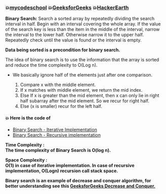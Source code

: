 ### :boom:[mycodeschool](https://www.youtube.com/playlist?list=PL2_aWCzGMAwL3ldWlrii6YeLszojgH77j) :boom:[GeeksforGeeks](https://www.geeksforgeeks.org/binary-search/) :boom:[HackerEarth](https://www.hackerearth.com/practice/algorithms/searching/binary-search/tutorial/)   
**Binary Search:** Search a sorted array by repeatedly dividing the search interval in half. Begin with an interval covering the whole array. If the value of the search key is less than the item in the middle of the interval, narrow the interval to the lower half. Otherwise narrow it to the upper half. Repeatedly check until the value is found or the interval is empty.   

**Data being sorted is a precondition for binary search.**

The idea of binary search is to use the information that the array is sorted and reduce the time complexity to O(Log n).  

* We basically ignore half of the elements just after one comparison.

    1. Compare x with the middle element.  
    2. If x matches with middle element, we return the mid index.  
    3. Else If x is greater than the mid element, then x can only lie in right half subarray after the mid element. So we recur for right half.  
    4. Else (x is smaller) recur for the left half.    
    
#### :boom: Here is the code of
* [Binary Search - Iterative Implementation](https://github.com/Durjoy001/Data-Structure-and-Algorithms/blob/master/Searching%20and%20Sorting/Searching/Binary%20Search/Binary%20Search%20-%20Iterative%20Implementation.cpp)  
* [Binary Search - Recursive implementation](https://github.com/Durjoy001/Data-Structure-and-Algorithms/blob/master/Searching%20and%20Sorting/Searching/Binary%20Search/Binary%20Search%20-%20Recursive%20implementation.cpp)   

**Time Complexity :**   
**The time complexity of Binary Search is O(log n).**   

**Space Complexity :**   
**O(1) in case of iterative implementation. In case of recursive implementation, O(Logn) recursion call stack space.**  

**Binary search is an example of decrease and conquer algorithm, for better understanding see this [GeeksforGeeks Decrease and Conquer.](https://www.geeksforgeeks.org/decrease-and-conquer/)**    
